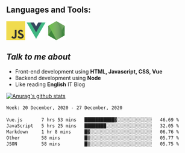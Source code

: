 ## **Languages and Tools:**      
<code><img height="50" src="https://raw.githubusercontent.com/github/explore/80688e429a7d4ef2fca1e82350fe8e3517d3494d/topics/javascript/javascript.png"></code>
<code><img height="50"  src="https://raw.githubusercontent.com/github/explore/80688e429a7d4ef2fca1e82350fe8e3517d3494d/topics/vue/vue.png"></code>
<code><img height="50"  src="https://raw.githubusercontent.com/github/explore/80688e429a7d4ef2fca1e82350fe8e3517d3494d/topics/nodejs/nodejs.png"></code>

## *Talk to me about*
- Front-end development using **HTML, Javascript, CSS, Vue**
- Backend development using **Node**
- Like reading **English** IT Blog    

[![Anurag's github stats](https://github-readme-stats.vercel.app/api?username=qdi5)](https://github.com/anuraghazra/github-readme-stats)    

<!--START_SECTION:waka-->
```text
Week: 20 December, 2020 - 27 December, 2020

Vue.js       7 hrs 53 mins   ███████████▓░░░░░░░░░░░░░   46.69 % 
JavaScript   5 hrs 25 mins   ████████░░░░░░░░░░░░░░░░░   32.05 % 
Markdown     1 hr 8 mins     █▓░░░░░░░░░░░░░░░░░░░░░░░   06.76 % 
Other        58 mins         █▒░░░░░░░░░░░░░░░░░░░░░░░   05.77 % 
JSON         58 mins         █▒░░░░░░░░░░░░░░░░░░░░░░░   05.75 % 
```
<!--END_SECTION:waka-->
